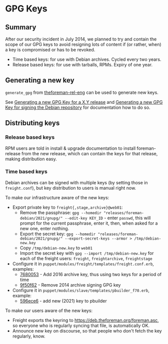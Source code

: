 # GPG Keys

## Summary

After our security incident in July 2014, we planned to try and contain the scope of our GPG keys to avoid resigning lots of content if (or rather, when) a key is compromised or has to be revoked.

* Time based keys: for use with Debian archives. Cycled every two years.
* Release based keys: for use with tarballs, RPMs. Expiry of one year.

## Generating a new key

`generate_gpg` from [theforeman-rel-eng](https://github.com/theforeman/theforeman-rel-eng/) can be used to generate new keys.

See [Generating a new GPG Key for a X.Y release](https://github.com/theforeman/theforeman-rel-eng/#generating-a-new-gpg-key-for-a-xy-release) and [Generating a new GPG Key for signing the Debian repository](https://github.com/theforeman/theforeman-rel-eng/#generating-a-new-gpg-key-for-signing-the-debian-repository) for documentation how to do so.

## Distributing keys

### Release based keys

RPM users are told in install & upgrade documentation to install foreman-release from the new release, which can contain the keys for that release, making distribution easy.

### Time based keys

Debian archives can be signed with multiple keys (by setting those in `freight.conf`), but key distribution to users is manual right now.

To make our infrastructure aware of the new keys:

* Export private key to `freight{,stage,archive}@web01`:
  * Remove the passphrase: `gpg --homedir "releases/foreman-debian/2021/gnupg/" --edit-key KEY_ID` - enter `passwd`, this will prompt for the current passphrase, enter it, then, when asked for a new one, enter nothing.
  * Export the secret key: `gpg --homedir "releases/foreman-debian/2021/gnupg/" --export-secret-keys --armor > /tmp/debian-new.key`
  * Copy `/tmp/debian-new.key` to `web01`
  * Import the secret key with `gpg --import /tmp/debian-new.key` for each of the freight users: `freight`, `freightarchive`, `freightstage`
* Configure it in `puppet/modules/freight/templates/freight.conf.erb`, examples:
  * [7680053](https://github.com/theforeman/foreman-infra/commit/7680053) - Add 2016 archive key, thus using two keys for a period of time
  * [9f50f62](https://github.com/theforeman/foreman-infra/commit/9f50f62) - Remove 2014 archive signing GPG key
* Configure it in `puppet/modules/slave/templates/pbuilder_f70.erb`, example:
  * [596ece6](https://github.com/theforeman/foreman-infra/commit/596ece6) - add new (2021) key to pbuilder

To make our users aware of the new keys:

* Freight exports the keyring to https://deb.theforeman.org/foreman.asc, so everyone who is regularly syncing that file, is automatically OK.
* Announce new key on discourse, so that people who don't fetch the key regularly, know.
